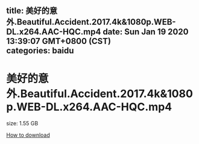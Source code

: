 
title: 美好的意外.Beautiful.Accident.2017.4k&1080p.WEB-DL.x264.AAC-HQC.mp4
date: Sun Jan 19 2020 13:39:07 GMT+0800 (CST)    
categories: baidu
---

# 美好的意外.Beautiful.Accident.2017.4k&1080p.WEB-DL.x264.AAC-HQC.mp4
size: 1.55 GB
 
 

[How to download](https://bpcam.bemobtrk.com/go/2ceec3aa-1ca2-46d6-b9ff-aaa5c184517c?jno=2420)